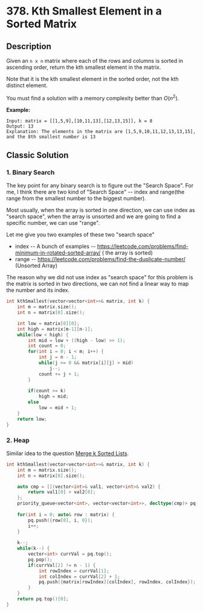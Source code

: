 # 378. Kth Smallest Element in a Sorted Matrix

## Description
Given an `n x n` matrix where each of the rows and columns is sorted in ascending order, return the kth smallest element in the matrix.

Note that it is the kth smallest element in the sorted order, not the kth distinct element.

You must find a solution with a memory complexity better than $O(n^2)$.

**Example:**
```
Input: matrix = [[1,5,9],[10,11,13],[12,13,15]], k = 8
Output: 13
Explanation: The elements in the matrix are [1,5,9,10,11,12,13,13,15], and the 8th smallest number is 13
```

## Classic Solution

### 1. Binary Search
The key point for any binary search is to figure out the "Search Space". For me, I think there are two kind of "Search Space" -- index and range(the range from the smallest number to the biggest number). 

Most usually, when the array is sorted in one direction, we can use index as "search space", when the array is unsorted and we are going to find a specific number, we can use "range".

Let me give you two examples of these two "search space"

- index -- A bunch of examples -- https://leetcode.com/problems/find-minimum-in-rotated-sorted-array/ ( the array is sorted)
- range -- https://leetcode.com/problems/find-the-duplicate-number/ (Unsorted Array)

The reason why we did not use index as "search space" for this problem is the matrix is sorted in two directions, we can not find a linear way to map the number and its index.


```C++
int kthSmallest(vector<vector<int>>& matrix, int k) {
    int m = matrix.size();
    int n = matrix[0].size();

    int low = matrix[0][0];
    int high = matrix[m-1][n-1];
    while(low < high) {
        int mid = low + ((high - low) >> 1);
        int count = 0;
        for(int i = 0; i < m; i++) {
            int j = n - 1;
            while(j >= 0 && matrix[i][j] > mid)
                j--;
            count += j + 1;
        }
        
        if(count >= k)
            high = mid;
        else
            low = mid + 1;
    }
    return low;
}
```

### 2. Heap
Similar idea to the question [Merge k Sorted Lists](https://leetcode.com/problems/merge-k-sorted-lists/).

```C++
int kthSmallest(vector<vector<int>>& matrix, int k) {
    int m = matrix.size();
    int n = matrix[0].size();

    auto cmp = [](vector<int>& val1, vector<int>& val2) {
        return val1[0] > val2[0];  
    };
    priority_queue<vector<int>, vector<vector<int>>, decltype(cmp)> pq(cmp);
    
    for(int i = 0; auto& row : matrix) {
        pq.push({row[0], i, 0});
        i++;
    }
    
    k--;
    while(k--) {
        vector<int> currVal = pq.top();
        pq.pop();
        if(currVal[2] != n - 1) {
            int rowIndex = currVal[1];
            int colIndex = currVal[2] + 1;
            pq.push({matrix[rowIndex][colIndex], rowIndex, colIndex});
        }
    }
    return pq.top()[0];
}
```